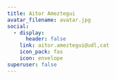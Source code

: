 ```yaml
---
title: Aitor Ameztegui
avatar_filename: avatar.jpg
social:
  - display:
      header: false
    link: aitor.ameztegui@udl,cat
    icon_pack: fas
    icon: envelope
superuser: false
---
```

